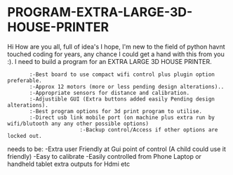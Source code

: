 # PROGRAM-EXTRA-LARGE-3D-HOUSE-PRINTER
Hi How are you all, full of idea's I hope,
I'm new to the field of python havnt touched coding for years,
any chance I could get a hand with this from you :).
I need to build a program for an EXTRA LARGE 3D HOUSE PRINTER.
           
           :-Best board to use compact wifi control plus plugin option preferable.
           :-Approx 12 motors (more or less pending design alterations)..
           :-Appropriate sensors for distance and calibration.
           :-Adjustible GUI (Extra buttons added easily Pending design alterations).
           :-Best program options for 3d print program to utilise.
           :-Direct usb link mobile port (on machine plus extra run by wifi/blutooth any any other possible options)
                           :-Backup control/Access if other options are locked out. 
needs to be:
           -Extra user Friendly at Gui point of control (A child could use it friendly)
           -Easy to calibrate 
           -Easily controlled from Phone Laptop or handheld tablet extra outputs for Hdmi etc
           
